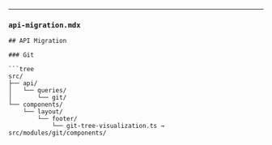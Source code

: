 
---

### `api-migration.mdx`

```mdx
## API Migration

### Git

```tree
src/
├── api/
│   └── queries/
│       └── git/
└── components/
    └── layout/
        └── footer/
            └── git-tree-visualization.ts → src/modules/git/components/
